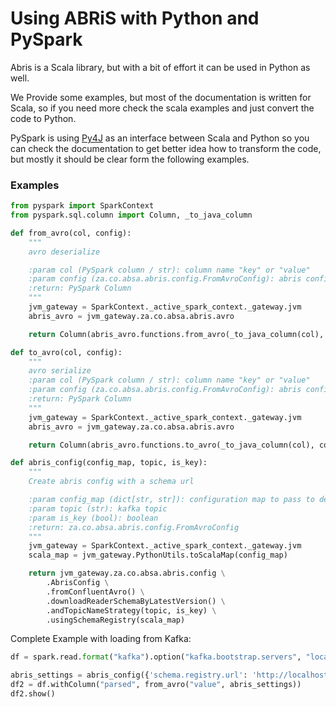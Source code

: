 # Using ABRiS with Python and PySpark
Abris is a Scala library, but with a bit of effort it can be used in Python as well.

We Provide some examples, but most of the documentation is written for Scala, so if you need more check the scala examples and just convert the code to Python.

PySpark is using [Py4J](https://www.py4j.org/) as an interface between Scala and Python so you can check the documentation to get better idea how to transform the code, 
but mostly it should be clear form the following examples.

### Examples

```python
from pyspark import SparkContext
from pyspark.sql.column import Column, _to_java_column

def from_avro(col, config):
    """
    avro deserialize

    :param col (PySpark column / str): column name "key" or "value"
    :param config (za.co.absa.abris.config.FromAvroConfig): abris config, generated from abris_config helper function
    :return: PySpark Column
    """
    jvm_gateway = SparkContext._active_spark_context._gateway.jvm
    abris_avro = jvm_gateway.za.co.absa.abris.avro

    return Column(abris_avro.functions.from_avro(_to_java_column(col), config))

def to_avro(col, config):
    """
    avro serialize
    :param col (PySpark column / str): column name "key" or "value"
    :param config (za.co.absa.abris.config.FromAvroConfig): abris config, generated from abris_config helper function
    :return: PySpark Column
    """
    jvm_gateway = SparkContext._active_spark_context._gateway.jvm
    abris_avro = jvm_gateway.za.co.absa.abris.avro

    return Column(abris_avro.functions.to_avro(_to_java_column(col), config))

def abris_config(config_map, topic, is_key):
    """
    Create abris config with a schema url

    :param config_map (dict[str, str]): configuration map to pass to deserializer, ex: {'schema.registry.url': 'http://localhost:8081'}
    :param topic (str): kafka topic
    :param is_key (bool): boolean
    :return: za.co.absa.abris.config.FromAvroConfig
    """
    jvm_gateway = SparkContext._active_spark_context._gateway.jvm
    scala_map = jvm_gateway.PythonUtils.toScalaMap(config_map)

    return jvm_gateway.za.co.absa.abris.config \
        .AbrisConfig \
        .fromConfluentAvro() \
        .downloadReaderSchemaByLatestVersion() \
        .andTopicNameStrategy(topic, is_key) \
        .usingSchemaRegistry(scala_map)
```

Complete Example with loading from Kafka:

```python
df = spark.read.format("kafka").option("kafka.bootstrap.servers", "localhost:9092").option("subscribe", "topic_name").load()

abris_settings = abris_config({'schema.registry.url': 'http://localhost:8081'}, 'topic_name', False)
df2 = df.withColumn("parsed", from_avro("value", abris_settings))
df2.show()
```
